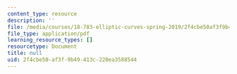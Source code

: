 ```yaml
---
content_type: resource
description: ''
file: /media/courses/18-783-elliptic-curves-spring-2019/2f4cbe50af3f9b49413c220ea3588544_MIT18_783S19_lec23.pdf
file_type: application/pdf
learning_resource_types: []
resourcetype: Document
title: null
uid: 2f4cbe50-af3f-9b49-413c-220ea3588544
---
```

